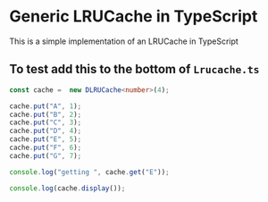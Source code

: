 # Generic LRUCache in TypeScript
This is a simple implementation of an LRUCache in TypeScript

## To test add this to the bottom of `Lrucache.ts`

```TypeScript
const cache =  new DLRUCache<number>(4);

cache.put("A", 1);
cache.put("B", 2);
cache.put("C", 3);
cache.put("D", 4);
cache.put("E", 5);
cache.put("F", 6);
cache.put("G", 7);

console.log("getting ", cache.get("E"));

console.log(cache.display());
```
